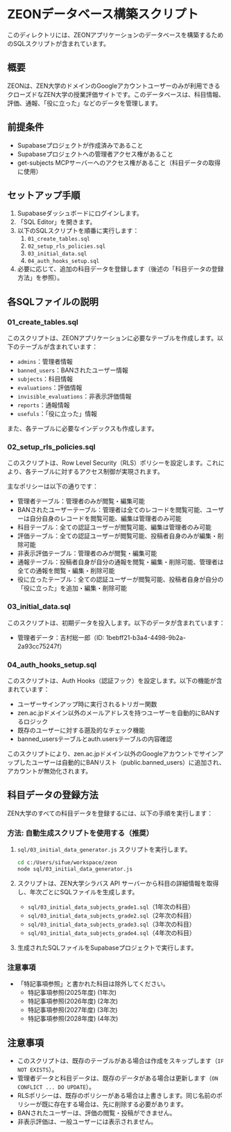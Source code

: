 # ZEONデータベース構築スクリプト

このディレクトリには、ZEONアプリケーションのデータベースを構築するためのSQLスクリプトが含まれています。

## 概要

ZEONは、ZEN大学のドメインのGoogleアカウントユーザーのみが利用できるクローズドなZEN大学の授業評価サイトです。このデータベースは、科目情報、評価、通報、「役に立った」などのデータを管理します。

## 前提条件

- Supabaseプロジェクトが作成済みであること
- Supabaseプロジェクトへの管理者アクセス権があること
- get-subjects MCPサーバーへのアクセス権があること（科目データの取得に使用）

## セットアップ手順

1. Supabaseダッシュボードにログインします。
2. 「SQL Editor」を開きます。
3. 以下のSQLスクリプトを順番に実行します：
   1. `01_create_tables.sql`
   2. `02_setup_rls_policies.sql`
   3. `03_initial_data.sql`
   4. `04_auth_hooks_setup.sql`
4. 必要に応じて、追加の科目データを登録します（後述の「科目データの登録方法」を参照）。

## 各SQLファイルの説明

### 01_create_tables.sql

このスクリプトは、ZEONアプリケーションに必要なテーブルを作成します。以下のテーブルが含まれています：

- `admins`：管理者情報
- `banned_users`：BANされたユーザー情報
- `subjects`：科目情報
- `evaluations`：評価情報
- `invisible_evaluations`：非表示評価情報
- `reports`：通報情報
- `usefuls`：「役に立った」情報

また、各テーブルに必要なインデックスも作成します。

### 02_setup_rls_policies.sql

このスクリプトは、Row Level Security（RLS）ポリシーを設定します。これにより、各テーブルに対するアクセス制御が実現されます。

主なポリシーは以下の通りです：

- 管理者テーブル：管理者のみが閲覧・編集可能
- BANされたユーザーテーブル：管理者は全てのレコードを閲覧可能、ユーザーは自分自身のレコードを閲覧可能、編集は管理者のみ可能
- 科目テーブル：全ての認証ユーザーが閲覧可能、編集は管理者のみ可能
- 評価テーブル：全ての認証ユーザーが閲覧可能、投稿者自身のみが編集・削除可能
- 非表示評価テーブル：管理者のみが閲覧・編集可能
- 通報テーブル：投稿者自身が自分の通報を閲覧・編集・削除可能、管理者は全ての通報を閲覧・編集・削除可能
- 役に立ったテーブル：全ての認証ユーザーが閲覧可能、投稿者自身が自分の「役に立った」を追加・編集・削除可能

### 03_initial_data.sql

このスクリプトは、初期データを投入します。以下のデータが含まれています：

- 管理者データ：吉村総一郎（ID: 1bebff21-b3a4-4498-9b2a-2a93cc75247f）

### 04_auth_hooks_setup.sql

このスクリプトは、Auth Hooks（認証フック）を設定します。以下の機能が含まれています：

- ユーザーサインアップ時に実行されるトリガー関数
- zen.ac.jpドメイン以外のメールアドレスを持つユーザーを自動的にBANするロジック
- 既存のユーザーに対する遡及的なチェック機能
- banned_usersテーブルとauth.usersテーブルの内容確認

このスクリプトにより、zen.ac.jpドメイン以外のGoogleアカウントでサインアップしたユーザーは自動的にBANリスト（public.banned_users）に追加され、アカウントが無効化されます。

## 科目データの登録方法

ZEN大学のすべての科目データを登録するには、以下の手順を実行します：

### 方法: 自動生成スクリプトを使用する（推奨）

1. `sql/03_initial_data_generator.js` スクリプトを実行します。
   ```bash
   cd c:/Users/sifue/workspace/zeon
   node sql/03_initial_data_generator.js
   ```

2. スクリプトは、ZEN大学シラバス API サーバーから科目の詳細情報を取得し、年次ごとにSQLファイルを生成します。
   - `sql/03_initial_data_subjects_grade1.sql`（1年次の科目）
   - `sql/03_initial_data_subjects_grade2.sql`（2年次の科目）
   - `sql/03_initial_data_subjects_grade3.sql`（3年次の科目）
   - `sql/03_initial_data_subjects_grade4.sql`（4年次の科目）

3. 生成されたSQLファイルをSupabaseプロジェクトで実行します。

### 注意事項

- 「特記事項参照」と書かれた科目は除外してください。
  - 特記事項参照(2025年度) (1年次)
  - 特記事項参照(2026年度) (2年次)
  - 特記事項参照(2027年度) (3年次)
  - 特記事項参照(2028年度) (4年次)

## 注意事項

- このスクリプトは、既存のテーブルがある場合は作成をスキップします（`IF NOT EXISTS`）。
- 管理者データと科目データは、既存のデータがある場合は更新します（`ON CONFLICT ... DO UPDATE`）。
- RLSポリシーは、既存のポリシーがある場合は上書きします。同じ名前のポリシーが既に存在する場合は、先に削除する必要があります。
- BANされたユーザーは、評価の閲覧・投稿ができません。
- 非表示評価は、一般ユーザーには表示されません。

